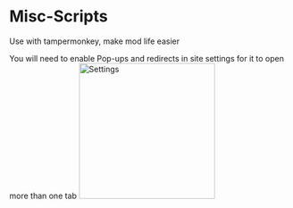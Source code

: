 # Misc-Scripts


Use with tampermonkey, make mod life easier

You will need to enable Pop-ups and redirects in site settings for it to open more than one tab
<img width="243" alt="Settings" src="https://user-images.githubusercontent.com/88238944/159935242-b942291d-1539-45f6-8996-ef72068d6fb8.png">
